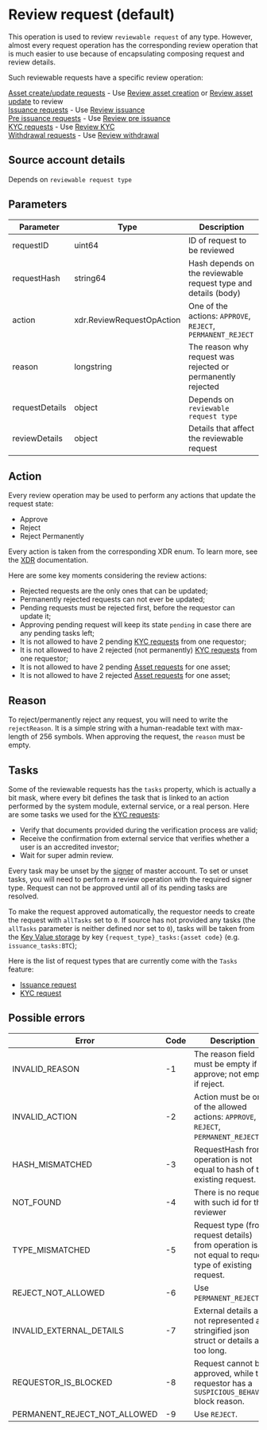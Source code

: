 # Review request (default)

This operation is used to review `reviewable request` of any type. However, almost
every request operation has the corresponding review operation that is much 
easier to use because of encapsulating composing request and review details.

Such reviewable requests have a specific review operation: 

[Asset create/update requests][1] - Use [Review asset creation][6] or [Review asset update][7] to review  
[Issuance requests][2] - Use [Review issuance][8]  
[Pre issuance requests][3] - Use [Review pre issuance][9]  
[KYC requests][4] - Use [Review KYC][10]  
[Withdrawal requests][5] - Use [Review withdrawal][11]  

## Source account details

Depends on `reviewable request type`

## Parameters

| Parameter      |    Type                   |       Description                                                                                          |
|----------------|---------------------------|------------------------------------------------------------------------------------------------------------|
| requestID      | uint64                    | ID of request to be reviewed                                                                               |
| requestHash    | string64                  | Hash depends on the reviewable request type and details (body)                                                 |
| action         | xdr.ReviewRequestOpAction | One of the actions: `APPROVE`, `REJECT`, `PERMANENT_REJECT`                                                |
| reason         | longstring                | The reason why request was rejected or permanently rejected                                                  |
| requestDetails | object                    | Depends on `reviewable request type`                                                                       |
| reviewDetails  | object                    | Details that affect the reviewable request                                                                    |

## Action

Every review operation may be used to perform any actions that update the request
state:

* Approve
* Reject
* Reject Permanently

Every action is taken from the corresponding XDR enum. To learn more, see the
[XDR][14] documentation.

Here are some key moments considering the review actions:

* Rejected requests are the only ones that can be updated;
* Permanently rejected requests can not ever be updated;
* Pending requests must be rejected first, before the requestor can update it;
* Approving pending request will keep its state `pending` in case there are any pending tasks left;
* It is not allowed to have 2 pending [KYC requests][4] from one requestor;
* It is not allowed to have 2 rejected (not permanently) [KYC requests][4] from one requestor;
* It is not allowed to have 2 pending [Asset requests][1] for one asset;
* It is not allowed to have 2 rejected [Asset requests][1] for one asset;

## Reason

To reject/permanently reject any request, you will need to write the `rejectReason`.
It is a simple string with a human-readable text with max-length of 256 symbols.
When approving the request, the `reason` must be empty.

## Tasks

Some of the reviewable requests has the `tasks` property, which is actually 
a bit mask, where every bit defines the task that is linked to an action 
performed by the system module, external service, or a real person. Here are
some tasks we used for the [KYC requests][4]:

* Verify that documents provided during the verification process are valid;
* Receive the confirmation from external service that verifies whether a user is an
accredited investor;
* Wait for super admin review.

Every task may be unset by the [signer][12] of master account. To set or unset 
tasks, you will need to perform a review operation with the required signer type. 
Request can not be approved until all of its pending tasks are resolved.

To make the request approved automatically, the requestor needs to create 
the request with `allTasks` set to `0`. If source has not provided any tasks (the `allTasks` 
parameter is neither defined nor set to `0`), tasks will be taken
from the [Key Value storage][key_value] by key `{request_type}_tasks:{asset code}` 
(e.g. `issuance_tasks:BTC`);

Here is the list of request types that are currently come with the `Tasks` feature:

* [Issuance request][2]
* [KYC request][4]

## Possible errors

| Error                        | Code | Description                                                                                         |
|------------------------------|------|-----------------------------------------------------------------------------------------------------|
| INVALID_REASON               |  -1  | The reason field must be empty if approve; not empty if reject.                                       |
| INVALID_ACTION               |  -2  | Action must be one of the allowed actions: `APPROVE`, `REJECT`, `PERMANENT_REJECT`.                     |
| HASH_MISMATCHED    	       |  -3  | RequestHash from operation is not equal to hash of the existing request.				    |
| NOT_FOUND                    |  -4  | There is no request with such id for the reviewer                                                       |
| TYPE_MISMATCHED              |  -5  | Request type (from request details) from operation is not equal to request type of existing request. |
| REJECT_NOT_ALLOWED           |  -6  | Use `PERMANENT_REJECT`.                                                                             |
| INVALID_EXTERNAL_DETAILS     |  -7  | External details are not represented as a stringified json struct or details are too long.                |
| REQUESTOR_IS_BLOCKED         |  -8  | Request cannot be approved, while the requestor has a `SUSPICIOUS_BEHAVIOR` block reason.                  |
| PERMANENT_REJECT_NOT_ALLOWED |  -9  | Use `REJECT`.    									            |


[1]: request_asset.md
[2]: request_issuance.md
[3]: request_pre_issuance.md
[4]: request_kyc.md
[5]: request_withdrawal.md
[6]: review_asset_creation.md
[7]: review_asset_update.md
[8]: review_issuance.md
[9]: review_pre_issuance.md
[10]: review_kyc.md
[11]: review_withdrawal.md
[12]: /tech/key_entities/signer.md
[13]: https://tokend.gitlab.io/docs/#key-value-storage
[14]: /tech/xdr.md
[key_value]: https://tokend.gitlab.io/docs/#key-value-storage
